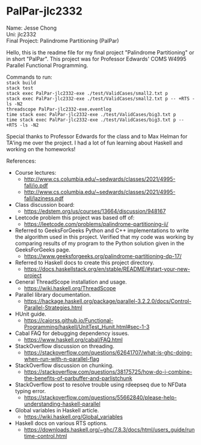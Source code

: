 # PalPar-jlc2332  

Name: Jesse Chong  
Uni: jlc2332  
Final Project: Palindrome Partitioning (PalPar)  

Hello, this is the readme file for my final project "Palindrome Partitioning" or in short "PalPar". This project was for Professor Edwards' COMS W4995 Parallel Functional Programming.  

Commands to run:  
`stack build`  
`stack test`  
`stack exec PalPar-jlc2332-exe ./test/ValidCases/small2.txt p`  
`stack exec PalPar-jlc2332-exe ./test/ValidCases/small2.txt p -- +RTS -ls -N2`  
`threadscope PalPar-jlc2332-exe.eventlog`  
`time stack exec PalPar-jlc2332-exe ./test/ValidCases/big3.txt p`  
`time stack exec PalPar-jlc2332-exe ./test/ValidCases/big3.txt p -- +RTS -ls -N2`  

Special thanks to Professor Edwards for the class and to Max Helman for TA'ing me over the project. I had a lot of fun learning about Haskell and working on the homeworks!  

References:  
  - Course lectures:
    - http://www.cs.columbia.edu/~sedwards/classes/2021/4995-fall/io.pdf
    - http://www.cs.columbia.edu/~sedwards/classes/2021/4995-fall/laziness.pdf
  - Class discussion board:
    - https://edstem.org/us/courses/13664/discussion/948167
  - Leetcode problem this project was based off of:
    - https://leetcode.com/problems/palindrome-partitioning-ii/
  - Referred to GeeksForGeeks Python and C++ implementations to write the algorithm used in this project. Verified that my code was working by comparing results of my program to the Python solution given in the GeeksForGeeks page.
    - https://www.geeksforgeeks.org/palindrome-partitioning-dp-17/
  - Referred to Haskell docs to create this project directory.
    - https://docs.haskellstack.org/en/stable/README/#start-your-new-project
  - General ThreadScope installation and usage.
    - https://wiki.haskell.org/ThreadScope
  - Parallel library documentation.
    - https://hackage.haskell.org/package/parallel-3.2.2.0/docs/Control-Parallel-Strategies.html
  - HUnit guide.
    - https://caiorss.github.io/Functional-Programming/haskell/UnitTest_Hunit.html#sec-1-3
  - Cabal FAQ for debugging dependency issues.
    - https://www.haskell.org/cabal/FAQ.html
  - StackOverflow discussion on threading.
    - https://stackoverflow.com/questions/62641707/what-is-ghc-doing-when-run-with-n-parallel-flag
  - StackOverflow discussion on chunking.
    - https://stackoverflow.com/questions/38175725/how-do-i-combine-the-benefits-of-parbuffer-and-parlistchunk
  - StackOverflow post to resolve trouble using rdeepseq due to NFData typing error.
    - https://stackoverflow.com/questions/55662840/please-help-understanding-haskell-parallel
  - Global variables in Haskell article.
    - https://wiki.haskell.org/Global_variables
  - Haskell docs on various RTS options.
    - https://downloads.haskell.org/~ghc/7.8.3/docs/html/users_guide/runtime-control.html